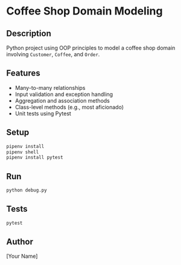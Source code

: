 
# Coffee Shop Domain Modeling

## Description
Python project using OOP principles to model a coffee shop domain involving `Customer`, `Coffee`, and `Order`.

## Features
- Many-to-many relationships
- Input validation and exception handling
- Aggregation and association methods
- Class-level methods (e.g., most aficionado)
- Unit tests using Pytest

## Setup
```bash
pipenv install
pipenv shell
pipenv install pytest
```

## Run
```bash
python debug.py
```

## Tests
```bash
pytest
```

## Author
[Your Name]
